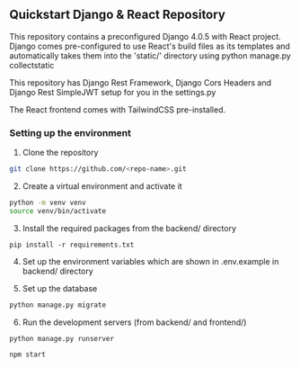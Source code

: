 ## Quickstart Django & React Repository

This repository contains a preconfigured Django 4.0.5 with React project.
Django comes pre-configured to use React's build files as its templates and automatically takes them into the 'static/' directory using python manage.py collectstatic

This repository has Django Rest Framework, Django Cors Headers and Django Rest SimpleJWT setup for you in the settings.py

The React frontend comes with TailwindCSS pre-installed.

### Setting up the environment

1. Clone the repository

```bash
git clone https://github.com/<repo-name>.git
```

2. Create a virtual environment and activate it

```bash
python -m venv venv
source venv/bin/activate
```

3. Install the required packages from the backend/ directory

```
pip install -r requirements.txt
```

4. Set up the environment variables which are shown in .env.example in backend/ directory

5. Set up the database

```bash
python manage.py migrate
```

6. Run the development servers (from backend/ and frontend/)

```bash
python manage.py runserver
```

```bash
npm start
```
